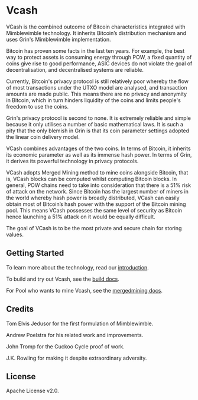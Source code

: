 
# Vcash

VCash is the combined outcome of Bitcoin characteristics integrated with Mimblewimble technology. It inherits Bitcoin’s distribution mechanism and uses Grin's Mimblewimble implementation.

Bitcoin has proven some facts in the last ten years. For example, the best way to protect assets is consuming energy through POW, a fixed quantity of coins give rise to good performance, ASIC devices do not violate the goal of decentralisation, and decentralised systems are reliable.

Currently, Bitcoin's privacy protocol is still relatively poor whereby the flow of most transactions under the UTXO model are analysed, and transaction amounts are made public. This means there are no privacy and anonymity in Bitcoin, which in turn hinders liquidity of the coins and limits people's freedom to use the coins.

Grin's privacy protocol is second to none. It is extremely reliable and simple because it only utilises a number of basic mathematical laws. It is such a pity that the only blemish in Grin is that its coin parameter settings adopted the linear coin delivery model.

VCash combines advantages of the two coins. In terms of Bitcoin, it inherits its economic parameter as well as its immense hash power. In terms of Grin, it derives its powerful technology in privacy protocols.

VCash adopts Merged Mining method to mine coins alongside Bitcoin, that is, VCash blocks can be computed whilst computing Bitcoin blocks. In general, POW chains need to take into consideration that there is a 51% risk of attack on the network. Since Bitcoin has the largest number of miners in the world whereby hash power is broadly distributed, VCash can easily obtain most of Bitcoin’s hash power with the support of the Bitcoin mining pool. This means VCash possesses the same level of security as Bitcoin hence launching a 51% attack on it would be equally difficult.

The goal of VCash is to be the most private and secure chain for storing values.

## Getting Started

To learn more about the technology, read our [introduction](doc/intro.md).

To build and try out Vcash, see the [build docs](doc/build.md).

For Pool who wants to mine Vcash, see the [mergedmining docs](doc/pool_merge_mining.md).

## Credits

Tom Elvis Jedusor for the first formulation of Mimblewimble.

Andrew Poelstra for his related work and improvements.

John Tromp for the Cuckoo Cycle proof of work.

J.K. Rowling for making it despite extraordinary adversity.

## License

Apache License v2.0.

